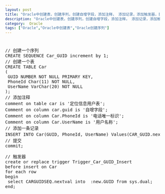```yaml
---
layout: post
title: "Oracle中创建表，创建序列，创建自增字段，添加注释， 添加记录，添加触发器，提交 "
description: "Oracle中创建表，创建序列，创建自增字段，添加注释， 添加记录，添加触发器，提交"
category:  Oracle
tags: ["Oracle","Oracle中创建表","Oracle创建序列"]
---
```


#

<pre class="prettycode lang-js linenum" >
// 创建一个序列
CREATE SEQUENCE Car_GUID increment by 1;
// 创建一个表
CREATE TABLE Car
(
 GUID NUMBER NOT NULL PRIMARY KEY,
 PhoneId Char(11) NOT NULL,
 UserName VarChar(20) NOT NULL
);
// 添加注释
comment on table car is '定位信息用户表';
Comment on column car.guid is '自增字段';
Comment on column Car.PhoneId is '电话唯一标识';
Comment on column Car.UserName is '用户名称';
// 添加一条记录
INSERT INTO Car(GUID, PhoneId, UserName) Values(CAR_GUID.nextval, '13589256783', '张三');
// 提交
commit;

// 触发器
create or replace trigger Trigger_Car_GUID_Insert  
before insert on Car 
for each row
begin
 select CARGUIDSEQ.nextval into  :new.GUID from sys.dual;
end;

</pre>
